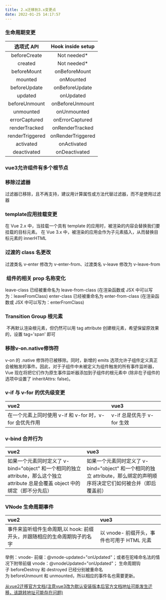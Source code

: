 ```yaml
---
title: 2.x迁移到3.x变更点
date: 2022-01-25 14:17:57
---
```

### 生命周期变更
| 选项式 API | Hook inside setup |
| :------: | :------: |
| beforeCreate | Not needed* |
| created | Not needed* |
| beforeMount | onBeforeMount |
| mounted | onMounted |
| beforeUpdate | onBeforeUpdate |
| updated | onUpdated |
| beforeUnmount | onBeforeUnmount |
| unmounted | onUnmounted |
| errorCaptured | onErrorCaptured |
| renderTracked | onRenderTracked |
| renderTriggered | onRenderTriggered |
| activated | onActivated |
| deactivated | onDeactivated |

### vue3允许组件有多个根节点

### 移除过滤器
过滤器已移除，且不再支持，建议用计算属性或方法代替过滤器，而不是使用过滤器

### template应用挂载变更
在 Vue 2.x 中，当挂载一个具有 template 的应用时，被渲染的内容会替换我们要挂载的目标元素。
在 Vue 3.x 中，被渲染的应用会作为子元素插入，从而替换目标元素的 innerHTML

### 过渡的 class 名更改
过渡类名 v-enter 修改为 v-enter-from、过渡类名 v-leave 修改为 v-leave-from

### <transition> 组件的相关 prop 名称变化
leave-class 已经被重命名为 leave-from-class (在渲染函数或 JSX 中可以写为：leaveFromClass)
enter-class 已经被重命名为 enter-from-class (在渲染函数或 JSX 中可以写为：enterFromClass)

### Transition Group 根元素
<transition-group> 不再默认渲染根元素，但仍然可以用 tag attribute 创建根元素，希望保留原效果的，设置 tag='span' 即可

### 移除v-on.native修饰符
v-on 的 .native 修饰符已被移除。同时，新增的 emits 选项允许子组件定义真正会被触发的事件。因此，对于子组件中未被定义为组件触发的所有事件监听器，Vue 现在将把它们作为原生事件监听器添加到子组件的根元素中 (除非在子组件的选项中设置了 inheritAttrs: false)。

### v-if 与 v-for 的优先级变更
| vue2 | vue3 |
| :--- | :--- |
| 在一个元素上同时使用 v-if 和 v-for 时，v-for 会优先作用 | v-if 总是优先于 v-for 生效 |

### v-bind 合并行为
| vue2 | vue3 |
| :--- | :--- |
| 如果一个元素同时定义了 v-bind="object" 和一个相同的独立 attribute，那么这个独立 attribute 总是会覆盖 object 中的绑定（即不分先后） | 如果一个元素同时定义了 v-bind="object" 和一个相同的独立 attribute，那么绑定的声明顺序将决定它们如何被合并（即后覆盖前） |

### VNode 生命周期事件
| vue2 | vue3 |
| :--- | :--- |
| 事件来监听组件生命周期,以 hook: 前缀开头，并跟随相应的生命周期钩子的名字 | 以 vnode- 前缀开头，事件也可用于 HTML 元素 |

举例：vnode- 前缀：@vnode-updated="onUpdated"；或者在驼峰命名法的情况下附带前缀 vnode：@vnodeUpdated="onUpdated"；
生命周期钩子 beforeDestroy 和 destroyed 已经分别被重命名为 beforeUnmount 和 unmounted，所以相应的事件名也需要更新。

[从vue2迁移官方文档(注意vue3改为默认安装版本后官方文档地址可能发生迁移，该跳转地址可能存在问题)](https://v3.cn.vuejs.org/guide/migration/introduction.html)
